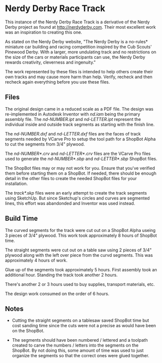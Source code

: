 Nerdy Derby Race Track
======================

This instance of the Nerdy Derby Race Track is a derivative of the
Nerdy Derby project as found at http://nerdyderby.com. Their most
excellent work was an inspiration to creating this one.

As stated on the Nerdy Derby website, "The Nerdy Derby is a no-rules*
miniature car building and racing competition inspired by the Cub
Scouts' Pinewood Derby. With a larger, more undulating track and no
restrictions on the size of the cars or materials participants can
use, the Nerdy Derby rewards creativity, cleverness and ingenuity."

The work represented by these files is intended to help others create
their own tracks and may cause more harm than help. Verify, recheck
and then recheck again everything before you use these files.


Files
-----

The original design came in a reduced scale as a PDF file. The design
was re-implemented in Autodesk Inventor with _nd.iam_ being the
primary assembly file. The _nd-NUMBER.ipt_ and _nd-LETTER.ipt_
represent the individual inside and outside track segments as starting
with the finish line.

The _nd-NUMBER.dxf_ and _nd-LETTER.dxf_ files are the faces of track
segments needed by VCarve Pro to setup the tool path for a ShopBot
Alpha to cut the segments from 3/4" plywood.

The _nd-NUMBER*.crv_ and _nd-LETTER*.crv_ files are the VCarve Pro
files used to generate the _nd-NUMBER*.sbp_ and _nd-LETTER*.sbp_
ShopBot files.

The ShopBot files may or may not work for you. Ensure that you've
verified them before starting them on a ShopBot. If needed, there
should be enough detail in the other files to create the needed
ShopBot files for your installation.

The _track*.skp_ files were an early attempt to create the track
segments using SketchUp. But since Sketchup's circles and curves are
segmented lines, this effort was abandonded and Inventor was used
instead.


Build Time
----------

The curved segments for the track were cut out on a ShopBot Alpha
useing 3 pieces of 3/4" plywood. This work took approximately 8 hours
of ShopBot time.

The straight segments were cut out on a table saw using 2 pieces of
3/4" plywood along with the left over piece from the curvd
segments. This was approximately 4 hours of work.

Glue up of the segments took approximately 5 hours. First assembly
took an additional hour. Standing the track took another 2 hours.

There's another 2 or 3 hours used to buy supplies, transport
materials, etc.

The design work consumed on the order of 6 hours.


Notes
-----

  * Cutting the straight segments on a tablesaw saved ShopBot time but
    cost sanding time since the cuts were not a precise as would have
    been on the ShopBot.

  * The segments should have been numbered / lettered and a toolpath
    created to carve the numbers / letters into the segments on the
    ShopBot. By not doing this, some amount of time was used to just
    organize the segments so that the correct ones were glued
    together.

